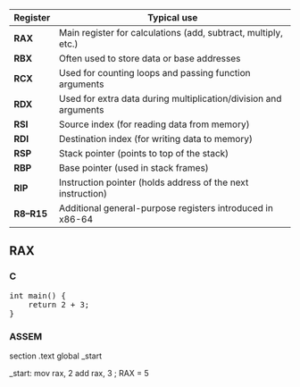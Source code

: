 | Register   | Typical use                                                      |
| ---------- | ---------------------------------------------------------------- |
| **RAX**    | Main register for calculations (add, subtract, multiply, etc.)   |
| **RBX**    | Often used to store data or base addresses                       |
| **RCX**    | Used for counting loops and passing function arguments           |
| **RDX**    | Used for extra data during multiplication/division and arguments |
| **RSI**    | Source index (for reading data from memory)                      |
| **RDI**    | Destination index (for writing data to memory)                   |
| **RSP**    | Stack pointer (points to top of the stack)                       |
| **RBP**    | Base pointer (used in stack frames)                              |
| **RIP**    | Instruction pointer (holds address of the next instruction)      |
| **R8–R15** | Additional general-purpose registers introduced in x86-64        |


## RAX 

### C

<pre>
int main() {
    return 2 + 3;
}
</pre>
### ASSEM


section .text
global _start

_start:
    mov rax, 2
    add rax, 3
    ; RAX = 5
